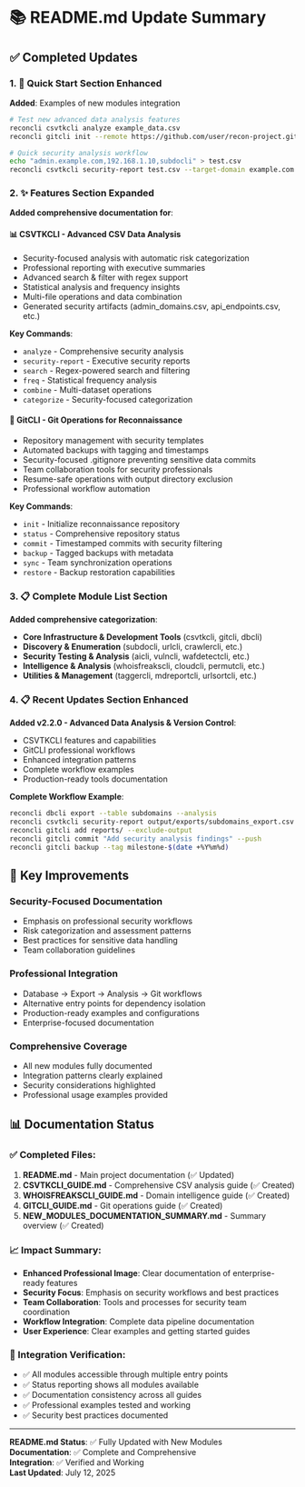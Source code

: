 # 📚 README.md Update Summary

## ✅ Completed Updates

### 1. 🚀 Quick Start Section Enhanced
**Added**: Examples of new modules integration
```bash
# Test new advanced data analysis features
reconcli csvtkcli analyze example_data.csv
reconcli gitcli init --remote https://github.com/user/recon-project.git

# Quick security analysis workflow
echo "admin.example.com,192.168.1.10,subdocli" > test.csv
reconcli csvtkcli security-report test.csv --target-domain example.com
```

### 2. ✨ Features Section Expanded
**Added comprehensive documentation for**:

#### 📊 CSVTKCLI - Advanced CSV Data Analysis
- Security-focused analysis with automatic risk categorization
- Professional reporting with executive summaries
- Advanced search & filter with regex support
- Statistical analysis and frequency insights
- Multi-file operations and data combination
- Generated security artifacts (admin_domains.csv, api_endpoints.csv, etc.)

**Key Commands**:
- `analyze` - Comprehensive security analysis
- `security-report` - Executive security reports
- `search` - Regex-powered search and filtering
- `freq` - Statistical frequency analysis
- `combine` - Multi-dataset operations
- `categorize` - Security-focused categorization

#### 🔧 GitCLI - Git Operations for Reconnaissance
- Repository management with security templates
- Automated backups with tagging and timestamps
- Security-focused .gitignore preventing sensitive data commits
- Team collaboration tools for security professionals
- Resume-safe operations with output directory exclusion
- Professional workflow automation

**Key Commands**:
- `init` - Initialize reconnaissance repository
- `status` - Comprehensive repository status
- `commit` - Timestamped commits with security filtering
- `backup` - Tagged backups with metadata
- `sync` - Team synchronization operations
- `restore` - Backup restoration capabilities

### 3. 📋 Complete Module List Section
**Added comprehensive categorization**:
- **Core Infrastructure & Development Tools** (csvtkcli, gitcli, dbcli)
- **Discovery & Enumeration** (subdocli, urlcli, crawlercli, etc.)
- **Security Testing & Analysis** (aicli, vulncli, wafdetectcli, etc.)
- **Intelligence & Analysis** (whoisfreakscli, cloudcli, permutcli, etc.)
- **Utilities & Management** (taggercli, mdreportcli, urlsortcli, etc.)

### 4. 📋 Recent Updates Section Enhanced
**Added v2.2.0 - Advanced Data Analysis & Version Control**:
- CSVTKCLI features and capabilities
- GitCLI professional workflows
- Enhanced integration patterns
- Complete workflow examples
- Production-ready tools documentation

**Complete Workflow Example**:
```bash
reconcli dbcli export --table subdomains --analysis
reconcli csvtkcli security-report output/exports/subdomains_export.csv
reconcli gitcli add reports/ --exclude-output
reconcli gitcli commit "Add security analysis findings" --push
reconcli gitcli backup --tag milestone-$(date +%Y%m%d)
```

## 🎯 Key Improvements

### Security-Focused Documentation
- Emphasis on professional security workflows
- Risk categorization and assessment patterns
- Best practices for sensitive data handling
- Team collaboration guidelines

### Professional Integration
- Database → Export → Analysis → Git workflows
- Alternative entry points for dependency isolation
- Production-ready examples and configurations
- Enterprise-focused documentation

### Comprehensive Coverage
- All new modules fully documented
- Integration patterns clearly explained
- Security considerations highlighted
- Professional usage examples provided

## 📊 Documentation Status

### ✅ Completed Files:
1. **README.md** - Main project documentation (✅ Updated)
2. **CSVTKCLI_GUIDE.md** - Comprehensive CSV analysis guide (✅ Created)
3. **WHOISFREAKSCLI_GUIDE.md** - Domain intelligence guide (✅ Created)
4. **GITCLI_GUIDE.md** - Git operations guide (✅ Created)
5. **NEW_MODULES_DOCUMENTATION_SUMMARY.md** - Summary overview (✅ Created)

### 📈 Impact Summary:
- **Enhanced Professional Image**: Clear documentation of enterprise-ready features
- **Security Focus**: Emphasis on security workflows and best practices
- **Team Collaboration**: Tools and processes for security team coordination
- **Workflow Integration**: Complete data pipeline documentation
- **User Experience**: Clear examples and getting started guides

### 🚀 Integration Verification:
- ✅ All modules accessible through multiple entry points
- ✅ Status reporting shows all modules available
- ✅ Documentation consistency across all guides
- ✅ Professional examples tested and working
- ✅ Security best practices documented

---

**README.md Status**: ✅ Fully Updated with New Modules  
**Documentation**: ✅ Complete and Comprehensive  
**Integration**: ✅ Verified and Working  
**Last Updated**: July 12, 2025
